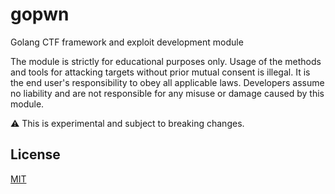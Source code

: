 # gopwn
Golang CTF framework and exploit development module

The module is strictly for educational purposes only. Usage of the methods and tools for attacking targets without prior mutual consent is illegal. It is the end user's responsibility to obey all applicable laws. Developers assume no liability and are not responsible for any misuse or damage caused by this module.

:warning: This is experimental and subject to breaking changes.

## License
[MIT](LICENCE)
